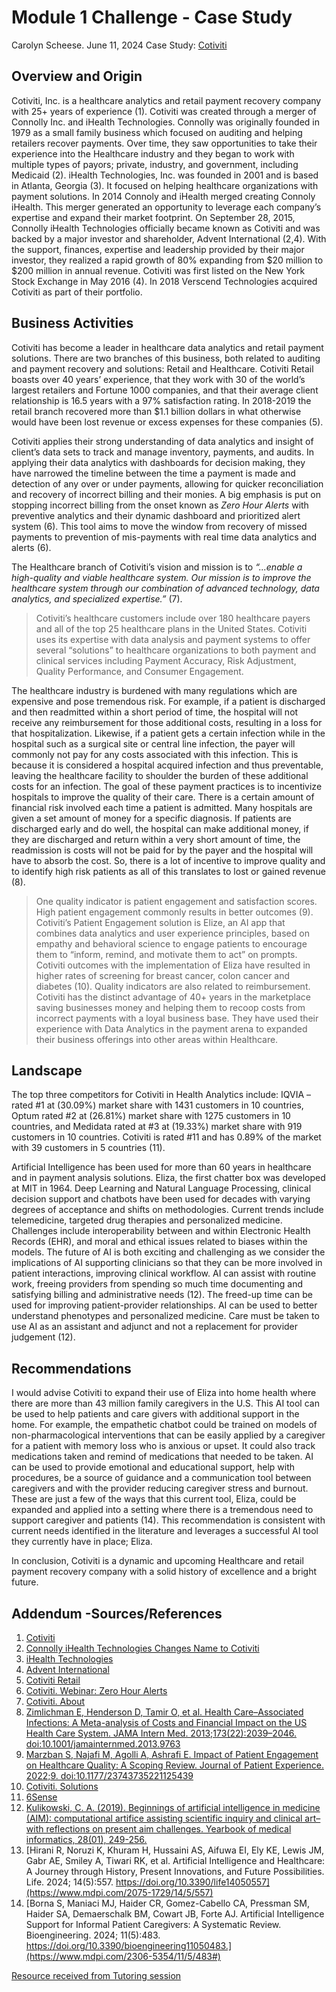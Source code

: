 # Module 1 Challenge - Case Study
Carolyn Scheese.
June 11, 2024
Case Study: [Cotiviti](https://www.cotiviti.com/)

## Overview and Origin
Cotiviti, Inc. is a healthcare analytics and retail payment recovery company with 25+ years of experience (1). Cotiviti was created through a merger of Connolly Inc. and iHealth Technologies. Connolly was originally founded in 1979 as a small family business which focused on auditing and helping retailers recover payments. Over time, they saw opportunities to take their experience into the Healthcare industry and they began to work with multiple types of payors; private, industry, and government, including Medicaid (2). iHealth Technologies, Inc. was founded in 2001 and is based in Atlanta, Georgia (3). It focused on helping healthcare organizations with payment solutions. In 2014 Connoly and iHealth merged creating Connoly iHealth. This merger generated an opportunity to leverage each company’s expertise and expand their market footprint. On September 28, 2015, Connolly iHealth Technologies officially became known as Cotiviti and was backed by a major investor and shareholder, Advent International (2,4). With the support, finances, expertise and leadership provided by their major investor, they realized a rapid growth of 80% expanding from $20 million to $200 million in annual revenue. Cotiviti was first listed on the New York Stock Exchange in May 2016 (4). In 2018 Verscend Technologies acquired Cotiviti as part of their portfolio. 

## Business Activities
Cotiviti has become a leader in healthcare data analytics and retail payment solutions. There are two branches of this business, both related to auditing and payment recovery and solutions: Retail and Healthcare. Cotiviti Retail boasts over 40 years’ experience, that they work with 30 of the world’s largest retailers and Fortune 1000 companies, and that their average client relationship is 16.5 years with a 97% satisfaction rating. In 2018-2019 the retail branch recovered more than $1.1 billion dollars in what otherwise would have been lost revenue or excess expenses for these companies (5). 

Cotiviti applies their strong understanding of data analytics and insight of client’s data sets to track and manage inventory, payments, and audits. In applying their data analytics with dashboards for decision making, they have narrowed the timeline between the time a payment is made and detection of any over or under payments, allowing for quicker reconciliation and recovery of incorrect billing and their monies. A big emphasis is put on stopping incorrect billing from the onset known as _Zero Hour Alerts_ with preventive analytics and their dynamic dashboard and prioritized alert system (6). This tool aims to move the window from recovery of missed payments to prevention of mis-payments with real time data analytics and alerts (6).

The Healthcare branch of Cotiviti’s vision and mission is to _“...enable a high-quality and viable healthcare system. Our mission is to improve the healthcare system through our combination of advanced technology, data analytics, and specialized expertise.”_ (7).

>Cotiviti’s healthcare customers include over 180 healthcare payers and all of the top 25 healthcare plans in the United States. Cotiviti uses its expertise with data analysis and payment systems to offer several “solutions” to healthcare organizations to both payment and clinical services including Payment Accuracy, Risk Adjustment, Quality Performance, and Consumer Engagement. 

The healthcare industry is burdened with many regulations which are expensive and pose tremendous risk. For example, if a patient is discharged and then readmitted within a short period of time, the hospital will not receive any reimbursement for those additional costs, resulting in a loss for that hospitalization. Likewise, if a patient gets a certain infection while in the hospital such as a surgical site or central line infection, the payer will commonly not pay for any costs associated with this infection. This is because it is considered a hospital acquired infection and thus preventable, leaving the healthcare facility to shoulder the burden of these additional costs for an infection. The goal of these payment practices is to incentivize hospitals to improve the quality of their care. There is a certain amount of financial risk involved each time a patient is admitted. Many hospitals are given a set amount of money for a specific diagnosis. If patients are discharged early and do well, the hospital can make additional money, if they are discharged and return within a very short amount of time, the readmission is costs will not be paid for by the payer and the hospital will have to absorb the cost. So, there is a lot of incentive to improve quality and to identify high risk patients as all of this translates to lost or gained revenue (8). 

>One quality indicator is patient engagement and satisfaction scores. High patient engagement commonly results in better outcomes (9). Cotiviti’s Patient Engagement solution is Elize, an AI app that combines data analytics and user experience principles, based on empathy and behavioral science to engage patients to encourage them to “inform, remind, and motivate them to act” on prompts. Cotiviti outcomes with the implementation of Eliza have resulted in higher rates of screening for breast cancer, colon cancer and diabetes (10). Quality indicators are also related to reimbursement. Cotiviti has the distinct advantage of 40+ years in the marketplace saving businesses money and helping them to recoop costs from incorrect payments with a loyal business base. They have used their experience with Data Analytics in the payment arena to expanded their business offerings into other areas within Healthcare. 

## Landscape
The top three competitors for Cotiviti in Health Analytics include: IQVIA – rated #1 at (30.09%) market share with 1431 customers in 10 countries, Optum rated #2 at (26.81%) market share with 1275 customers in 10 countries, and Medidata rated at #3 at (19.33%) market share with 919 customers in 10 countries. Cotiviti is rated #11 and has 0.89% of the market with 39 customers in 5 countries (11). 

Artificial Intelligence has been used for more than 60 years in healthcare and in payment analysis solutions. Eliza, the first chatter box was developed at MIT in 1964. Deep Learning and Natural Language Processing, clinical decision support and chatbots have been used for decades with varying degrees of acceptance and shifts on methodologies. Current trends include telemedicine, targeted drug therapies and personalized medicine. Challenges include interoperability between and within Electronic Health Records (EHR), and moral and ethical issues related to biases within the models. The future of AI is both exciting and challenging as we consider the implications of AI supporting clinicians so that they can be more involved in patient interactions, improving clinical workflow. AI can assist with routine work, freeing providers from spending so much time documenting and satisfying billing and administrative needs (12). The freed-up time can be used for improving patient-provider relationships. AI can be used to better understand phenotypes and personalized medicine. Care must be taken to use AI as an assistant and adjunct and not a replacement for provider judgement (12).  

## Recommendations
I would advise Cotiviti to expand their use of Eliza into home health where there are more than 43 million family caregivers in the U.S. This AI tool can be used to help patients and care givers with additional support in the home. For example, the empathetic chatbot could be trained on models of non-pharmacological interventions that can be easily applied by a caregiver for a patient with memory loss who is anxious or upset. It could also track medications taken and remind of medications that needed to be taken. AI can be used to provide emotional and educational support, help with procedures, be a source of guidance and a communication tool between caregivers and with the provider reducing caregiver stress and burnout. These are just a few of the ways that this current tool, Eliza, could be expanded and applied into a setting where there is a tremendous need to support caregiver and patients (14).  This recommendation is consistent with current needs identified in the literature and leverages a successful AI tool they currently have in place; Eliza. 

In conclusion, Cotiviti is a dynamic and upcoming Healthcare and retail payment recovery company with a solid history of excellence and a bright future. 

## Addendum -Sources/References
1.	[Cotiviti](https://www.cotiviti.com/)
2.	[Connolly iHealth Technologies Changes Name to Cotiviti](https://www.businesswire.com/news/home/20150928005874/en/Connolly-iHealth-Technologies-Changes-Name-to-Cotiviti)
3.	[iHealth Technologies](https://www.crunchbase.com/organization/ihealth-technologies) 
4.	[Advent International](https://www.adventinternational.com/investments/case-studies/case-study/?case_study_id=cotiviti)
5.	[Cotiviti Retail](https://retail.cotiviti.com/about) 
6.	[Cotiviti. Webinar: Zero Hour Alerts](https://info.cotiviti.com/webinar/from-recovery-audit-to-preventive-alerts-how-to-stop-margin-loss-at-the-zero-hour) 
7.	[Cotiviti. About](https://www.cotiviti.com/about#) 
8.	[Zimlichman E, Henderson D, Tamir O, et al. Health Care–Associated Infections: A Meta-analysis of Costs and Financial Impact on the US Health Care System. JAMA Intern Med. 2013;173(22):2039–2046. doi:10.1001/jamainternmed.2013.9763](https://jamanetwork.com/journals/jamainternalmedicine/article-abstract/1733452) 
9.	[Marzban S, Najafi M, Agolli A, Ashrafi E. Impact of Patient Engagement on Healthcare Quality: A Scoping Review. Journal of Patient Experience. 2022;9. doi:10.1177/23743735221125439](https://journals.sagepub.com/doi/full/10.1177/23743735221125439) 
10.	[Cotiviti. Solutions](https://www.cotiviti.com/solutions/consumer-engagement/eliza-member-engagement?utm_source=linkedin&utm_medium=social) 
11.	[6Sense](https://6sense.com/tech/health-analytics/cotiviti-market-share)
12.	[Kulikowski, C. A. (2019). Beginnings of artificial intelligence in medicine (AIM): computational artifice assisting scientific inquiry and clinical art–with reflections on present aim challenges. Yearbook of medical informatics, 28(01), 249-256.](https://www.thieme-connect.com/products/ejournals/html/10.1055/s-0039-1677895) 
13.	[Hirani R, Noruzi K, Khuram H, Hussaini AS, Aifuwa EI, Ely KE, Lewis JM, Gabr AE, Smiley A, Tiwari RK, et al. Artificial Intelligence and Healthcare: A Journey through History, Present Innovations, and Future Possibilities. Life. 2024; 14(5):557. https://doi.org/10.3390/life14050557](https://www.mdpi.com/2075-1729/14/5/557)
14. [Borna S, Maniaci MJ, Haider CR, Gomez-Cabello CA, Pressman SM, Haider SA, Demaerschalk BM, Cowart JB, Forte AJ. Artificial Intelligence Support for Informal Patient Caregivers: A Systematic Review. Bioengineering. 2024; 11(5):483. https://doi.org/10.3390/bioengineering11050483.](https://www.mdpi.com/2306-5354/11/5/483#) 


[Resource received from Tutoring session](https://medium.com/@saumya.ranjan/how-to-write-a-readme-md-file-markdown-file-20cb7cbcd6f) 



